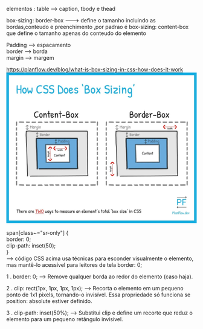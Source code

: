 elementos :
    table --> caption, tbody e thead

box-sizing: border-box ---> define o tamanho incluindo as bordas,conteudo e preenchimento
,por padrao é box-sizing: content-box que define o tamanho apenas do conteudo do elemento


Padding --> espacamento\
border --> borda\
margin --> margem

https://planflow.dev/blog/what-is-box-sizing-in-css-how-does-it-work
![alt text](image.png)



span[class~="sr-only"] {\
    border: 0;\
    clip-path: inset(50);\
}\
    -->  código CSS acima usa técnicas para esconder visualmente o elemento, mas mantê-lo acessível para leitores de tela
    border: 0;

1 . border: 0; --> Remove qualquer borda ao redor do elemento (caso haja).

2 . clip: rect(1px, 1px, 1px, 1px); --> Recorta o elemento em um pequeno ponto de 1x1 pixels, tornando-o invisível.
Essa propriedade só funciona se position: absolute estiver definido.

3 . clip-path: inset(50%); --> Substitui clip e define um recorte que reduz o elemento para um pequeno retângulo invisível.